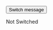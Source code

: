 <html>
<head>
    <title>Message Switcher</title>
</head>
<body>
    <button id="switchButton">Switch message</button>
    <p id="status">Not Switched</p>
    <script>
        const status = document.getElementById("status");
        // Function to switch the links and update the status
        function switchMsg() {
            status.innerHTML = "Switched";
        }
        // Add a click event listener to the button
        switchButton.addEventListener("click", switchMsg);
    </script>
</body>
</html>
